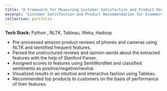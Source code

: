 ```yaml
---
title: "A Framework for Measuring Customer Satisfaction and Product Recommendation for Ecommerce"
excerpt: "Customer Satisfaction and Product Recommendation for Ecommerce using amazon reviews"
collection: portfolio
---
```


**Tech Stack:** Python , NLTK, Tableau, Weka, Hadoop

* Pre-processed amazon product reviews of phones and cameras using NLTK and identified frequent features.
* Parsed the unstructured reviews and opinion words about the extracted features with the help of Stanford Parser.
* Assigned scores to features using SentiWordNet and classified sentiments as positive/negative/neutral.
* Visualized results in an intuitive and interactive fashion using Tableau.
* Recommended top products to customers on the basis of performance of their features.
